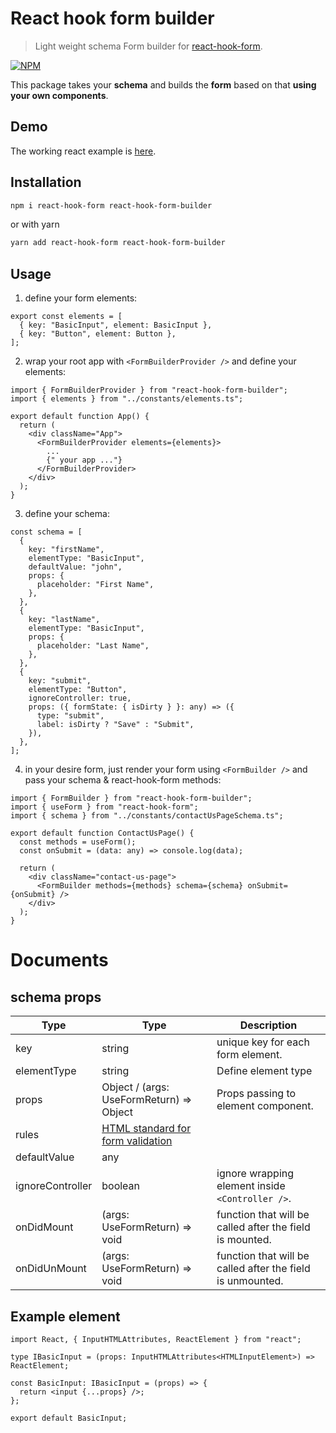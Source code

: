 # React hook form builder

> Light weight schema Form builder for [react-hook-form][react-hook-form].

[![NPM](https://img.shields.io/npm/v/react-hook-form-builder.svg)][package-npm-link]

This package takes your **schema** and builds the **form** based on that **using your own components**.

## Demo

The working react example is [here][react-example-github-link].

## Installation

```bash
npm i react-hook-form react-hook-form-builder
```

or with yarn

```bash
yarn add react-hook-form react-hook-form-builder
```

## Usage

1. define your form elements:

```tsx
export const elements = [
  { key: "BasicInput", element: BasicInput },
  { key: "Button", element: Button },
];
```

2. wrap your root app with `<FormBuilderProvider />` and define your elements:

```tsx
import { FormBuilderProvider } from "react-hook-form-builder";
import { elements } from "../constants/elements.ts";

export default function App() {
  return (
    <div className="App">
      <FormBuilderProvider elements={elements}>
        ...
        {" your app ..."}
      </FormBuilderProvider>
    </div>
  );
}
```

3.  define your schema:

```tsx
const schema = [
  {
    key: "firstName",
    elementType: "BasicInput",
    defaultValue: "john",
    props: {
      placeholder: "First Name",
    },
  },
  {
    key: "lastName",
    elementType: "BasicInput",
    props: {
      placeholder: "Last Name",
    },
  },
  {
    key: "submit",
    elementType: "Button",
    ignoreController: true,
    props: ({ formState: { isDirty } }: any) => ({
      type: "submit",
      label: isDirty ? "Save" : "Submit",
    }),
  },
];
```

4. in your desire form, just render your form using `<FormBuilder />` and pass your schema & react-hook-form methods:

```tsx
import { FormBuilder } from "react-hook-form-builder";
import { useForm } from "react-hook-form";
import { schema } from "../constants/contactUsPageSchema.ts";

export default function ContactUsPage() {
  const methods = useForm();
  const onSubmit = (data: any) => console.log(data);

  return (
    <div className="contact-us-page">
      <FormBuilder methods={methods} schema={schema} onSubmit={onSubmit} />
    </div>
  );
}
```

# Documents

## schema props

| Type             | Type                                                 | Description                                                |
| ---------------- | ---------------------------------------------------- | ---------------------------------------------------------- |
| key              | string                                               | unique key for each form element.                          |
| elementType      | string                                               | Define element type                                        |
| props            | Object / (args: UseFormReturn) => Object             | Props passing to element component.                        |
| rules            | [HTML standard for form validation][html-validation] |                                                            |
| defaultValue     | any                                                  |                                                            |
| ignoreController | boolean                                              | ignore wrapping element inside `<Controller />`.           |
| onDidMount       | (args: UseFormReturn) => void                        | function that will be called after the field is mounted.   |
| onDidUnMount     | (args: UseFormReturn) => void                        | function that will be called after the field is unmounted. |

## Example element

```tsx
import React, { InputHTMLAttributes, ReactElement } from "react";

type IBasicInput = (props: InputHTMLAttributes<HTMLInputElement>) => ReactElement;

const BasicInput: IBasicInput = (props) => {
  return <input {...props} />;
};

export default BasicInput;
```

[html-validation]: https://developer.mozilla.org/en-US/docs/Learn/HTML/Forms/Form_validation
[react-hook-form]: https://react-hook-form.com/
[package-npm-link]: https://www.npmjs.com/package/react-hook-form-builder
[react-example-github-link]: https://github.com/sepehr09/react-hook-form-builder/tree/master/examples/react-app
